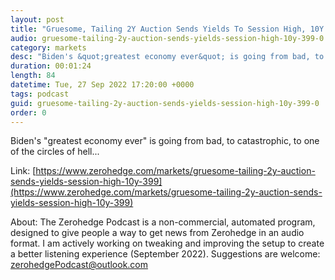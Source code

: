 ```yaml
---
layout: post
title: "Gruesome, Tailing 2Y Auction Sends Yields To Session High, 10Y At 3.99%"
audio: gruesome-tailing-2y-auction-sends-yields-session-high-10y-399-0
category: markets
desc: "Biden's &quot;greatest economy ever&quot; is going from bad, to catastrophic, to one of the circles of hell..."
duration: 00:01:24
length: 84
datetime: Tue, 27 Sep 2022 17:20:00 +0000
tags: podcast
guid: gruesome-tailing-2y-auction-sends-yields-session-high-10y-399-0
order: 0
---
```

Biden's &quot;greatest economy ever&quot; is going from bad, to catastrophic, to one of the circles of hell...

Link: [https://www.zerohedge.com/markets/gruesome-tailing-2y-auction-sends-yields-session-high-10y-399](https://www.zerohedge.com/markets/gruesome-tailing-2y-auction-sends-yields-session-high-10y-399)

About: The Zerohedge Podcast is a non-commercial, automated program, designed to give people a way to get news from Zerohedge in an audio format.  I am actively working on tweaking and improving the setup to create a better listening experience (September 2022).  Suggestions are welcome: [zerohedgePodcast@outlook.com](mailto:zerohedgePodcast@outlook.com)
